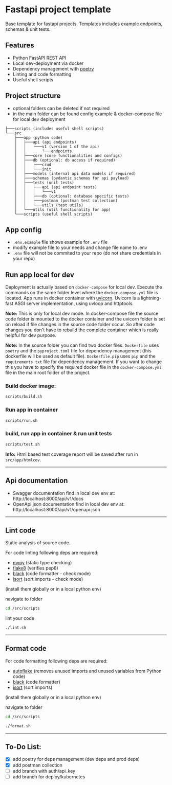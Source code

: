 # Fastapi project template

Base template for fastapi projects. Templates includes example endpoints, schemas & unit tests.

## Features

- Python FastAPI REST API
- Local dev-deployment via docker
- Dependency management with [poetry](https://python-poetry.org/)
- Linting and code formatting
- Useful shell scripts

## Project structure

- optional folders can be deleted if not required
- in the main folder can be found config example & docker-compose file for local dev deployment

```
├───scripts (includes useful shell scripts)
└───src
    ├───app (python code)
    │   ├───api (api endpoints)
    │   │   └───v1 (version 1 of the api)
    │   │       └───endpoints
    │   ├───core (core functionalities and configs)
    │   ├───db (optional: db access if required)
    │   │   ├───crud
    │   │   └───init
    │   ├───models (internal api data models if required)
    │   ├───schemas (pydantic schemas for api payload)
    │   ├───tests (unit tests)
    │   │   ├───api (api endpoint tests)
    │   │   │   └───v1
    │   │   ├───db (optional: database specific tests)
    │   │   ├───postman (postman test collection)
    │   │   └───utils (test utils)
    │   └───utils (util functionality for app)
    └───scripts (useful shell scripts)
```

## App config

- `.env.example` file shows example for `.env` file
- modify example file to your needs and change file name to .env
- `.env` file will not be commited to your repo (do not share credentials in your repo)

## Run app local for dev

Deployment is actually based on `docker-compose` for local dev. Execute the commands on the same folder level where the `docker-compose.yml` file is located. App runs in docker container with [uvicorn](https://www.uvicorn.org/). Uvicorn is a lightning-fast ASGI server implementation, using uvloop and httptools.

**Note:** This is only for local dev mode. In docker-compose file the source code folder is mounted to the docker container and the uvicorn folder is set on reload if file changes in the source code folder occur. So after code changes you don't have to rebuild the complete container which is really helpful for dev purpose.

**Note:** In the source folder you can find two docker files. `Dockerfile` uses `poetry` and the `pyproject.toml` file for dependency management (this dockerfile will be used as default file). `Dockerfile.pip` uses `pip` and the `requirements.txt` file for dependency management. If you want to change this you have to specify the required docker file in the `docker-compose.yml` file in the main root folder of the project.

### Build docker image:

```sh
scripts/build.sh
```

### Run app in container

```sh
scripts/run.sh
```

### build, run app in container & run unit tests

```sh
scripts/test.sh
```

**Info:** Html based test coverage report will be saved after run in `src/app/htmlcov`.

---

## Api documentation

- Swagger documentation find in local dev env at: http://localhost:8000/api/v1/docs
- OpenApi.json documentation find in local dev env at: http://localhost:8000/api/v1/openapi.json

---

## Lint code

Static analysis of source code.

For code linting following deps are required:

- [mypy](https://mypy.readthedocs.io/en/stable/introduction.html) (static type checking)
- [flake8](https://pypi.org/project/flake8/) (verifies pep8)
- [black](https://pypi.org/project/black/) (code formatter - check mode)
- [isort](https://pypi.org/project/isort/) (sort imports - check mode)

(install them globally or in a local python env)

navigate to folder

```sh
cd /src/scripts
```

lint your code

```sh
./lint.sh
```

---

## Format code

For code formatting following deps are required:

- [autoflake](https://pypi.org/project/autoflake/) (removes unused imports and unused variables from Python code)
- [black](https://pypi.org/project/black/) (code formatter)
- [isort](https://pypi.org/project/isort/) (sort imports)

(install them globally or in a local python env)

navigate to folder

```sh
cd /src/scripts
```

```sh
./format.sh
```

---

## To-Do List:

- [x] add poetry for deps management (dev deps and prod deps)
- [x] add postman collection
- [ ] add branch with auth/api_key
- [ ] add branch for deploy/kubernetes
